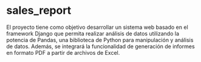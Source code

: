 # sales_report
El proyecto tiene como objetivo desarrollar un sistema web basado en el framework Django que permita realizar análisis de datos utilizando la potencia de Pandas, una biblioteca de Python para manipulación y análisis de datos. Además, se integrará la funcionalidad de generación de informes en formato PDF a partir de archivos de Excel.
